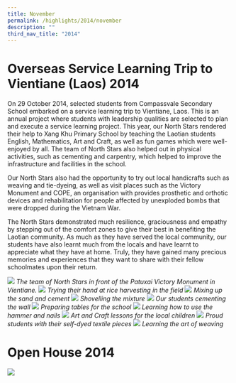 ```yaml
---
title: November
permalink: /highlights/2014/november
description: ""
third_nav_title: "2014"
---
```

# Overseas Service Learning Trip to Vientiane (Laos) 2014
On 29 October 2014, selected students from Compassvale Secondary School embarked on a service learning trip to Vientiane, Laos. This is an annual project where students with leadership qualities are selected to plan and execute a service learning project. This year, our North Stars rendered their help to Xang Khu Primary School by teaching the Laotian students English, Mathematics, Art and Craft, as well as fun games which were well-enjoyed by all. The team of North Stars also helped out in physical activities, such as cementing and carpentry, which helped to improve the infrastructure and facilities in the school.

Our North Stars also had the opportunity to try out local handicrafts such as weaving and tie-dyeing, as well as visit places such as the Victory Monument and COPE, an organisation with provides prosthetic and orthotic devices and rehabilitation for people affected by unexploded bombs that were dropped during the Vietnam War.

The North Stars demonstrated much resilience, graciousness and empathy by stepping out of the comfort zones to give their best in benefiting the Laotian community. As much as they have served the local community, our students have also learnt much from the locals and have learnt to appreciate what they have at home. Truly, they have gained many precious memories and experiences that they want to share with their fellow schoolmates upon their return.

![](/images/The%20team%20of%20North%20Stars%20in%20front%20of%20the%20Patuxai%20Victory%20Monument%20in%20Vientiane.jpeg)
_The team of North Stars in front of the Patuxai Victory Monument in Vientiane._
![](/images/Trying%20their%20hand%20at%20rice%20harvesting%20in%20the%20field.jpeg)
_Trying their hand at rice harvesting in the field_
![](/images/Mixing%20up%20the%20sand%20and%20cement.jpeg)
_Mixing up the sand and cement_
![](/images/Shovelling%20the%20mixture.jpeg)
_Shovelling the mixture_
![](/images/Our%20students%20cementing%20the%20wall.jpeg)
_Our students cementing the wall_
![](/images/Preparing%20tables%20for%20the%20school.jpeg)
_Preparing tables for the school_
![](/images/Learning%20how%20to%20use%20the%20hammer%20and%20nails.jpeg)
_Learning how to use the hammer and nails_
![](/images/Art%20and%20Craft%20lessons%20for%20the%20local%20children.jpeg)
_Art and Craft lessons for the local children_
![](/images/Proud%20students%20with%20their%20self-dyed%20textile%20pieces.jpeg)
_Proud students with their self-dyed textile pieces_
![](/images/Learning%20the%20art%20of%20weaving.jpeg)
_Learning the art of weaving_

# Open House 2014
![](/images/Open%20House%202014.png)